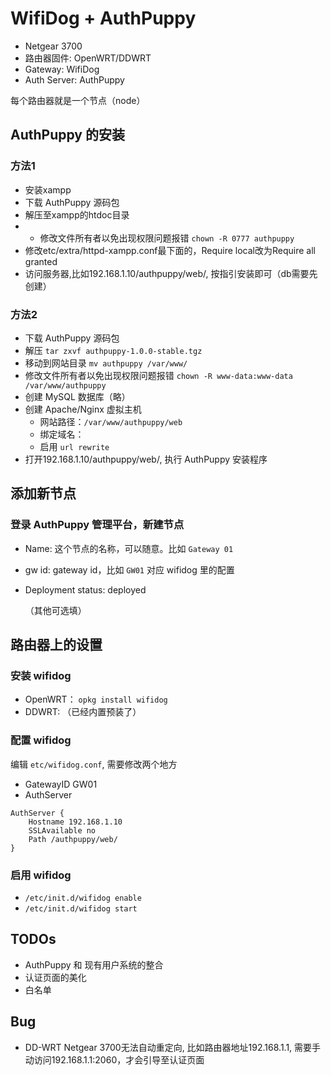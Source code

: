 # WifiDog + AuthPuppy

- Netgear 3700
- 路由器固件: OpenWRT/DDWRT
- Gateway: WifiDog
- Auth Server: AuthPuppy

每个路由器就是一个节点（node）

## AuthPuppy 的安装

### 方法1

- 安装xampp
- 下载 AuthPuppy 源码包
- 解压至xampp的htdoc目录
- - 修改文件所有者以免出现权限问题报错 `chown -R 0777 authpuppy`
- 修改etc/extra/httpd-xampp.conf最下面的，Require local改为Require all granted
- 访问服务器,比如192.168.1.10/authpuppy/web/, 按指引安装即可（db需要先创建）

### 方法2

- 下载 AuthPuppy 源码包
- 解压 `tar zxvf authpuppy-1.0.0-stable.tgz`
- 移动到网站目录 `mv authpuppy /var/www/`
- 修改文件所有者以免出现权限问题报错 `chown -R www-data:www-data /var/www/authpuppy`
- 创建 MySQL 数据库（略）
- 创建 Apache/Nginx 虚拟主机
	- 网站路径：`/var/www/authpuppy/web`
	- 绑定域名：
	- 启用 `url rewrite`
- 打开192.168.1.10/authpuppy/web/, 执行 AuthPuppy 安装程序

## 添加新节点

### 登录 AuthPuppy 管理平台，新建节点

- Name: 这个节点的名称，可以随意。比如 `Gateway 01` 
- gw id: gateway id，比如 `GW01` 对应 wifidog 里的配置
- Deployment status: deployed

	（其他可选填）

## 路由器上的设置

### 安装 wifidog 

- OpenWRT： `opkg install wifidog`
- DDWRT: （已经内置预装了）

### 配置 wifidog

编辑 `etc/wifidog.conf`, 需要修改两个地方

- GatewayID GW01
- AuthServer

```
AuthServer {
    Hostname 192.168.1.10
    SSLAvailable no
    Path /authpuppy/web/
}
```

### 启用 wifidog

- `/etc/init.d/wifidog enable`
- `/etc/init.d/wifidog start`

## TODOs
- AuthPuppy 和 现有用户系统的整合
- 认证页面的美化
- 白名单

## Bug
- DD-WRT Netgear 3700无法自动重定向, 比如路由器地址192.168.1.1, 需要手动访问192.168.1.1:2060，才会引导至认证页面
